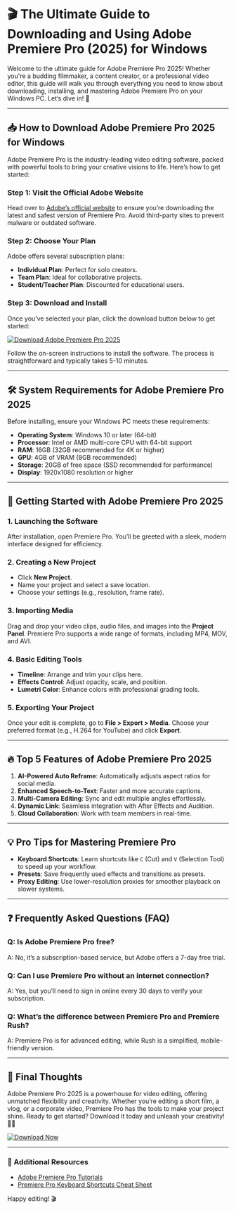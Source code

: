 # 🎬 The Ultimate Guide to Downloading and Using Adobe Premiere Pro (2025) for Windows

Welcome to the ultimate guide for Adobe Premiere Pro 2025! Whether you're a budding filmmaker, a content creator, or a professional video editor, this guide will walk you through everything you need to know about downloading, installing, and mastering Adobe Premiere Pro on your Windows PC. Let’s dive in! 🚀

---

## 📥 How to Download Adobe Premiere Pro 2025 for Windows

Adobe Premiere Pro is the industry-leading video editing software, packed with powerful tools to bring your creative visions to life. Here’s how to get started:

### Step 1: Visit the Official Adobe Website
Head over to [Adobe’s official website](https://www.adobe.com) to ensure you’re downloading the latest and safest version of Premiere Pro. Avoid third-party sites to prevent malware or outdated software.

### Step 2: Choose Your Plan
Adobe offers several subscription plans:
- **Individual Plan**: Perfect for solo creators.
- **Team Plan**: Ideal for collaborative projects.
- **Student/Teacher Plan**: Discounted for educational users.

### Step 3: Download and Install
Once you’ve selected your plan, click the download button below to get started:

[![Download Adobe Premiere Pro 2025](https://img.shields.io/badge/Download-Adobe_Premiere_Pro_2025-FF69B4)](https://www.adobe.com/products/premiere.html)

Follow the on-screen instructions to install the software. The process is straightforward and typically takes 5-10 minutes.

---

## 🛠️ System Requirements for Adobe Premiere Pro 2025

Before installing, ensure your Windows PC meets these requirements:

- **Operating System**: Windows 10 or later (64-bit)
- **Processor**: Intel or AMD multi-core CPU with 64-bit support
- **RAM**: 16GB (32GB recommended for 4K or higher)
- **GPU**: 4GB of VRAM (8GB recommended)
- **Storage**: 20GB of free space (SSD recommended for performance)
- **Display**: 1920x1080 resolution or higher

---

## 🎥 Getting Started with Adobe Premiere Pro 2025

### 1. Launching the Software
After installation, open Premiere Pro. You’ll be greeted with a sleek, modern interface designed for efficiency.

### 2. Creating a New Project
- Click **New Project**.
- Name your project and select a save location.
- Choose your settings (e.g., resolution, frame rate).

### 3. Importing Media
Drag and drop your video clips, audio files, and images into the **Project Panel**. Premiere Pro supports a wide range of formats, including MP4, MOV, and AVI.

### 4. Basic Editing Tools
- **Timeline**: Arrange and trim your clips here.
- **Effects Control**: Adjust opacity, scale, and position.
- **Lumetri Color**: Enhance colors with professional grading tools.

### 5. Exporting Your Project
Once your edit is complete, go to **File > Export > Media**. Choose your preferred format (e.g., H.264 for YouTube) and click **Export**.

---

## 🔥 Top 5 Features of Adobe Premiere Pro 2025

1. **AI-Powered Auto Reframe**: Automatically adjusts aspect ratios for social media.
2. **Enhanced Speech-to-Text**: Faster and more accurate captions.
3. **Multi-Camera Editing**: Sync and edit multiple angles effortlessly.
4. **Dynamic Link**: Seamless integration with After Effects and Audition.
5. **Cloud Collaboration**: Work with team members in real-time.

---

## 💡 Pro Tips for Mastering Premiere Pro

- **Keyboard Shortcuts**: Learn shortcuts like `C` (Cut) and `V` (Selection Tool) to speed up your workflow.
- **Presets**: Save frequently used effects and transitions as presets.
- **Proxy Editing**: Use lower-resolution proxies for smoother playback on slower systems.

---

## ❓ Frequently Asked Questions (FAQ)

### Q: Is Adobe Premiere Pro free?
A: No, it’s a subscription-based service, but Adobe offers a 7-day free trial.

### Q: Can I use Premiere Pro without an internet connection?
A: Yes, but you’ll need to sign in online every 30 days to verify your subscription.

### Q: What’s the difference between Premiere Pro and Premiere Rush?
A: Premiere Pro is for advanced editing, while Rush is a simplified, mobile-friendly version.

---

## 📢 Final Thoughts

Adobe Premiere Pro 2025 is a powerhouse for video editing, offering unmatched flexibility and creativity. Whether you’re editing a short film, a vlog, or a corporate video, Premiere Pro has the tools to make your project shine. Ready to get started? Download it today and unleash your creativity! 🎥✨

[![Download Now](https://img.shields.io/badge/Download-Adobe_Premiere_Pro_2025-FF69B4)](https://www.adobe.com/products/premiere.html)

---

### 🔗 Additional Resources
- [Adobe Premiere Pro Tutorials](https://helpx.adobe.com/premiere-pro/tutorials.html)
- [Premiere Pro Keyboard Shortcuts Cheat Sheet](https://www.adobe.com/products/premiere/shortcuts.html)

Happy editing! 🎬